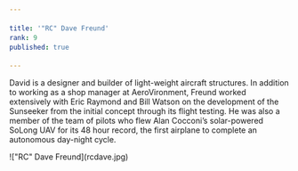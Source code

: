 ```yaml
---

title: '"RC" Dave Freund'
rank: 9
published: true

---
```


David is a designer and builder of light-weight aircraft structures. In addition to working as a shop manager at AeroVironment, Freund worked extensively with Eric Raymond and Bill Watson on the development of the Sunseeker from the initial concept through its flight testing. He was also a member of the team of pilots who flew Alan Cocconi’s solar-powered SoLong UAV for its 48 hour record, the first airplane to complete an autonomous day-night cycle.

<div>
!["RC" Dave Freund](rcdave.jpg)
</div>

